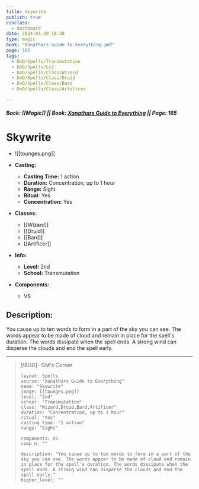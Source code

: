 ```yaml
---
title: Skywrite
publish: true
cssclass:
  - dashboard
date: 2024-04-20 18:30
type: magic
book: "Xanathars Guide to Everything.pdf"
page: 165
tags:
  - DnD/Spells/Transmutation
  - DnD/Spells/Lv2
  - DnD/Spells/Class/Wizard
  - DnD/Spells/Class/Druid
  - DnD/Spells/Class/Bard
  - DnD/Spells/Class/Artificer

---
```


##### Back: [[Magic]] || Book: [Xanathars Guide to Everything](https://drive.google.com/drive/folders/1O5bhpYizcIT5xxAoLOuzCRht_PVS7VSG?usp=sharing) || Page: 165

# Skywrite
- ![[tounges.png]]
- **Casting:**
    - **Casting Time:** 1 action
    - **Duration:** Concentration, up to 1 hour
    - **Range:** Sight
    - **Ritual:** Yes
    - **Concentration:** Yes
- **Classes:**
    - [[Wizard]]
    - [[Druid]]
    - [[Bard]]
    - [[Artificer]]

- **Info:**
    - **Level:** 2nd
    - **School:** Transmutation
- **Components:**
    - VS


## Description:
You cause up to ten words to form in a part of the sky you can see. The words appear to be made of cloud and remain in place for the spell's duration. The words dissipate when the spell ends. A strong wind can disperse the clouds and end the spell early.



---

> [!BUG]- GM's Corner
>
> ```statblock
> layout: Spells
> source: "Xanathars Guide to Everything"
> name: "Skywrite"
> image: [[tounges.png]]
> level: "2nd"
> school: "Transmutation"
> class: "Wizard,Druid,Bard,Artificer"
> duration: "Concentration, up to 1 hour"
> ritual: "Yes"
> casting_time: "1 action"
> range: "Sight"
>
> components: VS
> comp_m: ""
>
> description: "You cause up to ten words to form in a part of the sky you can see. The words appear to be made of cloud and remain in place for the spell's duration. The words dissipate when the spell ends. A strong wind can disperse the clouds and end the spell early."
> higher_level: ""
> ```

